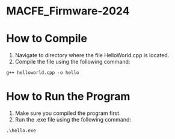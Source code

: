 # MACFE_Firmware-2024
# How to Compile
1. Navigate to directory where the file HelloWorld.cpp is located.
2. Compile the file using the following command:
   
```g++ helloworld.cpp -o hello```

# How to Run the Program
1. Make sure you compiled the program first.
2. Run the .exe file using the following command:

```.\hello.exe```
